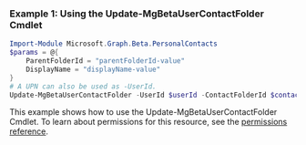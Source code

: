 ### Example 1: Using the Update-MgBetaUserContactFolder Cmdlet
```powershell
Import-Module Microsoft.Graph.Beta.PersonalContacts
$params = @{
	ParentFolderId = "parentFolderId-value"
	DisplayName = "displayName-value"
}
# A UPN can also be used as -UserId.
Update-MgBetaUserContactFolder -UserId $userId -ContactFolderId $contactFolderId -BodyParameter $params
```
This example shows how to use the Update-MgBetaUserContactFolder Cmdlet.
To learn about permissions for this resource, see the [permissions reference](/graph/permissions-reference).
